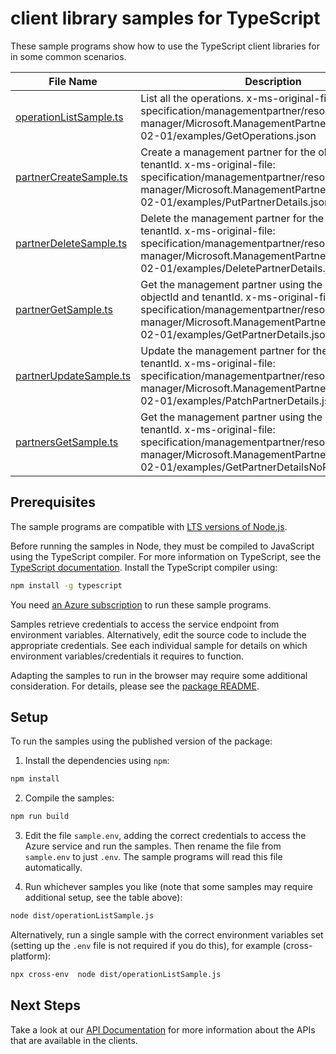 # client library samples for TypeScript

These sample programs show how to use the TypeScript client libraries for in some common scenarios.

| **File Name**                                 | **Description**                                                                                                                                                                                                            |
| --------------------------------------------- | -------------------------------------------------------------------------------------------------------------------------------------------------------------------------------------------------------------------------- |
| [operationListSample.ts][operationlistsample] | List all the operations. x-ms-original-file: specification/managementpartner/resource-manager/Microsoft.ManagementPartner/preview/2018-02-01/examples/GetOperations.json                                                   |
| [partnerCreateSample.ts][partnercreatesample] | Create a management partner for the objectId and tenantId. x-ms-original-file: specification/managementpartner/resource-manager/Microsoft.ManagementPartner/preview/2018-02-01/examples/PutPartnerDetails.json             |
| [partnerDeleteSample.ts][partnerdeletesample] | Delete the management partner for the objectId and tenantId. x-ms-original-file: specification/managementpartner/resource-manager/Microsoft.ManagementPartner/preview/2018-02-01/examples/DeletePartnerDetails.json        |
| [partnerGetSample.ts][partnergetsample]       | Get the management partner using the partnerId, objectId and tenantId. x-ms-original-file: specification/managementpartner/resource-manager/Microsoft.ManagementPartner/preview/2018-02-01/examples/GetPartnerDetails.json |
| [partnerUpdateSample.ts][partnerupdatesample] | Update the management partner for the objectId and tenantId. x-ms-original-file: specification/managementpartner/resource-manager/Microsoft.ManagementPartner/preview/2018-02-01/examples/PatchPartnerDetails.json         |
| [partnersGetSample.ts][partnersgetsample]     | Get the management partner using the objectId and tenantId. x-ms-original-file: specification/managementpartner/resource-manager/Microsoft.ManagementPartner/preview/2018-02-01/examples/GetPartnerDetailsNoPartnerId.json |

## Prerequisites

The sample programs are compatible with [LTS versions of Node.js](https://github.com/nodejs/release#release-schedule).

Before running the samples in Node, they must be compiled to JavaScript using the TypeScript compiler. For more information on TypeScript, see the [TypeScript documentation][typescript]. Install the TypeScript compiler using:

```bash
npm install -g typescript
```

You need [an Azure subscription][freesub] to run these sample programs.

Samples retrieve credentials to access the service endpoint from environment variables. Alternatively, edit the source code to include the appropriate credentials. See each individual sample for details on which environment variables/credentials it requires to function.

Adapting the samples to run in the browser may require some additional consideration. For details, please see the [package README][package].

## Setup

To run the samples using the published version of the package:

1. Install the dependencies using `npm`:

```bash
npm install
```

2. Compile the samples:

```bash
npm run build
```

3. Edit the file `sample.env`, adding the correct credentials to access the Azure service and run the samples. Then rename the file from `sample.env` to just `.env`. The sample programs will read this file automatically.

4. Run whichever samples you like (note that some samples may require additional setup, see the table above):

```bash
node dist/operationListSample.js
```

Alternatively, run a single sample with the correct environment variables set (setting up the `.env` file is not required if you do this), for example (cross-platform):

```bash
npx cross-env  node dist/operationListSample.js
```

## Next Steps

Take a look at our [API Documentation][apiref] for more information about the APIs that are available in the clients.

[operationlistsample]: https://github.com/Azure/azure-sdk-for-js/blob/main/sdk/managementpartner/arm-managementpartner/samples/v3/typescript/src/operationListSample.ts
[partnercreatesample]: https://github.com/Azure/azure-sdk-for-js/blob/main/sdk/managementpartner/arm-managementpartner/samples/v3/typescript/src/partnerCreateSample.ts
[partnerdeletesample]: https://github.com/Azure/azure-sdk-for-js/blob/main/sdk/managementpartner/arm-managementpartner/samples/v3/typescript/src/partnerDeleteSample.ts
[partnergetsample]: https://github.com/Azure/azure-sdk-for-js/blob/main/sdk/managementpartner/arm-managementpartner/samples/v3/typescript/src/partnerGetSample.ts
[partnerupdatesample]: https://github.com/Azure/azure-sdk-for-js/blob/main/sdk/managementpartner/arm-managementpartner/samples/v3/typescript/src/partnerUpdateSample.ts
[partnersgetsample]: https://github.com/Azure/azure-sdk-for-js/blob/main/sdk/managementpartner/arm-managementpartner/samples/v3/typescript/src/partnersGetSample.ts
[apiref]: https://docs.microsoft.com/javascript/api/@azure/arm-managementpartner?view=azure-node-preview
[freesub]: https://azure.microsoft.com/free/
[package]: https://github.com/Azure/azure-sdk-for-js/tree/main/sdk/managementpartner/arm-managementpartner/README.md
[typescript]: https://www.typescriptlang.org/docs/home.html